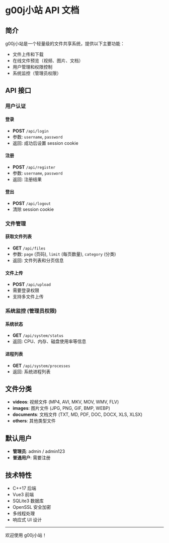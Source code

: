 # g00j小站 API 文档

## 简介

g00j小站是一个轻量级的文件共享系统，提供以下主要功能：

- 文件上传和下载
- 在线文件预览（视频、图片、文档）
- 用户管理和权限控制
- 系统监控（管理员权限）

## API 接口

### 用户认证

#### 登录
- **POST** `/api/login`
- 参数: `username`, `password`
- 返回: 成功后设置 session cookie

#### 注册
- **POST** `/api/register`
- 参数: `username`, `password`
- 返回: 注册结果

#### 登出
- **POST** `/api/logout`
- 清除 session cookie

### 文件管理

#### 获取文件列表
- **GET** `/api/files`
- 参数: `page` (页码), `limit` (每页数量), `category` (分类)
- 返回: 文件列表和分页信息

#### 文件上传
- **POST** `/api/upload`
- 需要登录权限
- 支持多文件上传

### 系统监控 (管理员权限)

#### 系统状态
- **GET** `/api/system/status`
- 返回: CPU、内存、磁盘使用率等信息

#### 进程列表
- **GET** `/api/system/processes`
- 返回: 系统进程列表

## 文件分类

- **videos**: 视频文件 (MP4, AVI, MKV, MOV, WMV, FLV)
- **images**: 图片文件 (JPG, PNG, GIF, BMP, WEBP)
- **documents**: 文档文件 (TXT, MD, PDF, DOC, DOCX, XLS, XLSX)
- **others**: 其他类型文件

## 默认用户

- **管理员**: admin / admin123
- **普通用户**: 需要注册

## 技术特性

- C++17 后端
- Vue3 前端
- SQLite3 数据库
- OpenSSL 安全加密
- 多线程处理
- 响应式 UI 设计

---

欢迎使用 g00j小站！
